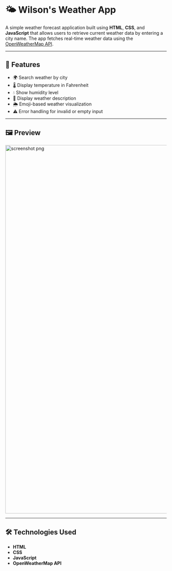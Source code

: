 # 🌤️ Wilson's Weather App

A simple weather forecast application built using **HTML**, **CSS**, and **JavaScript** that allows users to retrieve current weather data by entering a city name. The app fetches real-time weather data using the [OpenWeatherMap API](https://openweathermap.org/api).

---

## 🚀 Features

- 🌍 Search weather by city
- 🌡️ Display temperature in Fahrenheit
- 💧 Show humidity level
- 📜 Display weather description
- 🌦️ Emoji-based weather visualization
- ⚠️ Error handling for invalid or empty input

---

## 🖼️ Preview

<img width="741" height="1152" alt="screenshot png" src="https://github.com/user-attachments/assets/89d7af8c-8a4e-4dea-b31e-e2634c9f62b5" />


---

## 🛠️ Technologies Used

- **HTML**
- **CSS**
- **JavaScript**
- **OpenWeatherMap API**


